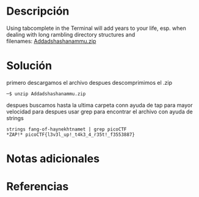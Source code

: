# Descripción

Using tabcomplete in the Terminal will add years to your life, esp. when dealing with long rambling directory structures and filenames: [Addadshashanammu.zip](https://mercury.picoctf.net/static/e38f6a5b69b45d21e33cf7281d8c2531/Addadshashanammu.zip)
# Solución 
 primero descargamos el archivo
 despues descomprimimos el .zip 
 ```
 ─$ unzip Addadshashanammu.zip
 ```
despues buscamos hasta la ultima carpeta conn ayuda de tap para mayor velocidad 
para despues usar grep  para encontrar el archivo con ayuda de strings 
 ``` 
 strings fang-of-haynekhtnamet | grep picoCTF
*ZAP!* picoCTF{l3v3l_up!_t4k3_4_r35t!_f3553887}
 ```
# Notas adicionales 


# Referencias 

